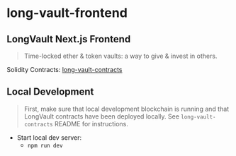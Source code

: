 # long-vault-frontend

## LongVault Next.js Frontend

> Time-locked ether & token vaults: a way to give & invest in others.

Solidity Contracts: [long-vault-contracts](https://github.com/kalynbeach/long-vault-contracts)

## Local Development

  > First, make sure that local development blockchain is running and that LongVault contracts have been deployed locally. See `long-vault-contracts` README for instructions.

* Start local dev server:
  * `npm run dev`

